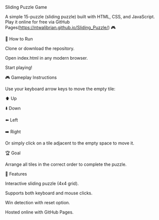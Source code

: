 Sliding Puzzle Game

A simple 15-puzzle (sliding puzzle) built with HTML, CSS, and JavaScript.
Play it online for free via GitHub Pages(https://ntwalibrian.github.io/Sliding_Puzzle/)
 🎮

🚀 How to Run

Clone or download the repository.

Open index.html in any modern browser.

Start playing!

🎮 Gameplay Instructions

Use your keyboard arrow keys to move the empty tile:

⬆️ Up

⬇️ Down

⬅️ Left

➡️ Right

Or simply click on a tile adjacent to the empty space to move it.

🏆 Goal

Arrange all tiles in the correct order to complete the puzzle.

📌 Features

Interactive sliding puzzle (4x4 grid).

Supports both keyboard and mouse clicks.

Win detection with reset option.

Hosted online with GitHub Pages.

